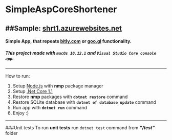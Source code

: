 # SimpleAspCoreShortener 

##Sample: [shrt1.azurewebsites.net](http://shrt1.azurewebsites.net)
---

#### Simple App, that repeats [bitly.com](https://bitly.com) or [goo.gl](https://goo.gl) functionality.

##### This project made with `macOs 10.12.1` and `Visual Studio Core console app`.

---
How to run:
  1. Setup [Node.js](https://nodejs.org/en/) with **nmp** package manager
  2. Setup [.Net Core 1.1](https://blogs.msdn.microsoft.com/dotnet/2016/11/16/announcing-net-core-1-1/)
  3. Restore **nmp** packages with **`dotnet restore`** command
  4. Restore SQLite database with **`dotnet ef database update`** command
  5. Run app with **`dotnet run`** command
  6. Enjoy :)
  
  
---
###Unit tests
To run **unit tests** run `dotnet test` command from ***"/test"*** folder
  
